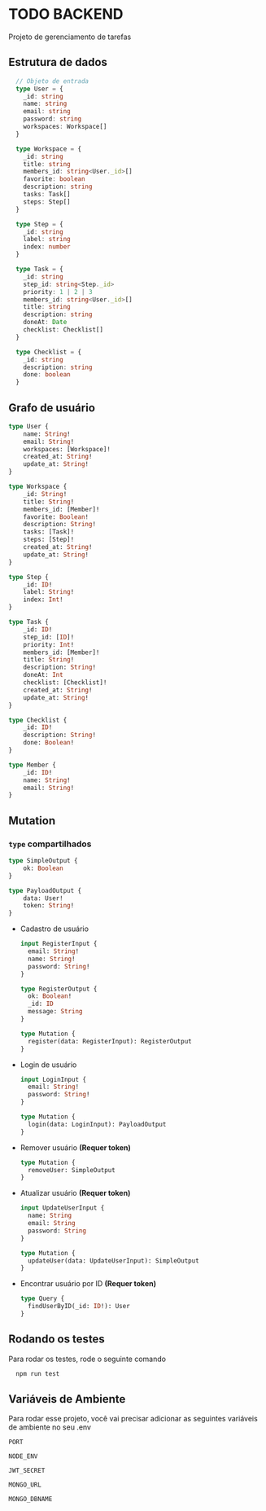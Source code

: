 # TODO BACKEND

Projeto de gerenciamento de tarefas

## Estrutura de dados

```typescript
  // Objeto de entrada
  type User = {
    _id: string
    name: string
    email: string
    password: string
    workspaces: Workspace[]
  }

  type Workspace = {
    _id: string
    title: string
    members_id: string<User._id>[]
    favorite: boolean
    description: string
    tasks: Task[]
    steps: Step[]
  }

  type Step = {
    _id: string
    label: string
    index: number
  }

  type Task = {
    _id: string
    step_id: string<Step._id>
    priority: 1 | 2 | 3
    members_id: string<User._id>[]
    title: string
    description: string
    doneAt: Date
    checklist: Checklist[]
  }

  type Checklist = {
    _id: string
    description: string
    done: boolean
  }
```

## Grafo de usuário

```graphql
type User {
	name: String!
	email: String!
	workspaces: [Workspace]!
	created_at: String!
	update_at: String!
}

type Workspace {
	_id: String!
	title: String!
	members_id: [Member]!
	favorite: Boolean!
	description: String!
	tasks: [Task]!
	steps: [Step]!
	created_at: String!
	update_at: String!
}

type Step {
	_id: ID!
	label: String!
	index: Int!
}

type Task {
	_id: ID!
	step_id: [ID]!
	priority: Int!
	members_id: [Member]!
	title: String!
	description: String!
	doneAt: Int
	checklist: [Checklist]!
	created_at: String!
	update_at: String!
}

type Checklist {
	_id: ID!
	description: String!
	done: Boolean!
}

type Member {
	_id: ID!
	name: String!
	email: String!
}
```

## Mutation

### `type` compartilhados

```graphql
type SimpleOutput {
	ok: Boolean
}

type PayloadOutput {
	data: User!
	token: String!
}
```

- Cadastro de usuário

  ```graphql
  input RegisterInput {
  	email: String!
  	name: String!
  	password: String!
  }

  type RegisterOutput {
  	ok: Boolean!
  	_id: ID
  	message: String
  }

  type Mutation {
  	register(data: RegisterInput): RegisterOutput
  }
  ```

- Login de usuário

  ```graphql
  input LoginInput {
  	email: String!
  	password: String!
  }

  type Mutation {
  	login(data: LoginInput): PayloadOutput
  }
  ```

- Remover usuário **(Requer token)**

  ```graphql
  type Mutation {
  	removeUser: SimpleOutput
  }
  ```

- Atualizar usuário **(Requer token)**

  ```graphql
  input UpdateUserInput {
  	name: String
  	email: String
  	password: String
  }

  type Mutation {
  	updateUser(data: UpdateUserInput): SimpleOutput
  }
  ```

- Encontrar usuário por ID **(Requer token)**

  ```graphql
  type Query {
  	findUserByID(_id: ID!): User
  }
  ```

## Rodando os testes

Para rodar os testes, rode o seguinte comando

```bash
  npm run test
```

## Variáveis de Ambiente

Para rodar esse projeto, você vai precisar adicionar as seguintes variáveis de ambiente no seu .env

`PORT`

`NODE_ENV`

`JWT_SECRET`

`MONGO_URL`

`MONGO_DBNAME`
